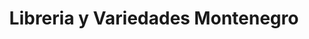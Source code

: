 ---
title: "Libreria y Variedades Montenegro"
url: /usulutan/libreria-y-variedades-montenegro/
shop: libros
---